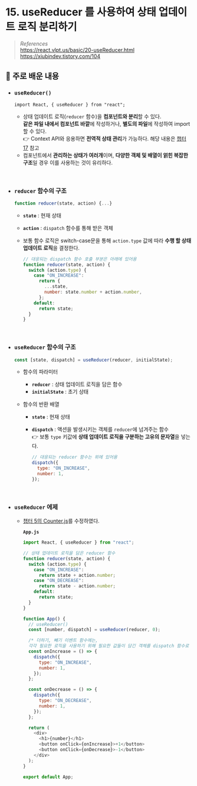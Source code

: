 # 15. useReducer 를 사용하여 상태 업데이트 로직 분리하기

> _References_ <br> https://react.vlpt.us/basic/20-useReducer.html <br> https://xiubindev.tistory.com/104

## 📕 주로 배운 내용

- ### `useReducer()`
  ```
  import React, { useReducer } from "react";
  ```
  - 상태 업데이트 로직(`reducer` 함수)을 **컴포넌트와 분리**할 수 있다. <br> **같은 파일 내에서 컴포넌트 바깥**에 작성하거나, **별도의 파일**에 작성하여 import 할 수 있다. <br> 👉 Context API와 응용하면 **전역적 상태 관리**가 가능하다. 해당 내용은 <a href="https://github.com/uncyclocity/study_react/tree/main/summary/cp17">챕터 17</a> 참고
  - 컴포넌트에서 **관리하는 상태가 여러개**이며, **다양한 객체 및 배열이 얽힌 복잡한 구조**일 경우 이를 사용하는 것이 유리하다.

<br>

- ### `reducer` 함수의 구조

  ```javascript
  function reducer(state, action) {...}
  ```

  - **`state`** : 현재 상태
  - **`action`** : `dispatch` 함수를 통해 받은 객체
  - 보통 함수 로직은 switch-case문을 통해 `action.type` 값에 따라 **수행 할 상태 업데이트 로직**을 결정한다.

    ```javascript
    // 대응되는 dispatch 함수 호출 부분은 아래에 있어용
    function reducer(state, action) {
      switch (action.type) {
        case "ON_INCREASE":
          return {
            ...state,
            number: state.number + action.number,
          };
        default:
          return state;
      }
    }
    ```

<br>

- ### `useReducer` 함수의 구조

  ```javascript
  const [state, dispatch] = useReducer(reducer, initialState);
  ```

  - 함수의 파라미터

    - **`reducer`** : 상태 업데이트 로직을 담은 함수
    - **`initialState`** : 초기 상태

  - 함수의 반환 배열

    - **`state`** : 현재 상태
    - **`dispatch`** : 액션을 발생시키는 객체를 `reducer`에 넘겨주는 함수 <br> 👉 보통 `type` 키값에 **상태 업데이트 로직을 구분하는 고유의 문자열**을 넣는다.

      ```javascript
      // 대응되는 reducer 함수는 위에 있어용
      dispatch({
        type: "ON_INCREASE",
        number: 1,
      });
      ```

<br>

- ### `useReducer` 에제

  - <a href="https://github.com/uncyclocity/study_react/tree/main/summary/cp5/src/components/Counter.js">챕터 5의 Counter.js</a>를 수정하였다.

    **`App.js`**

    ```javascript
    import React, { useReducer } from "react";

    // 상태 업데이트 로직을 담은 reducer 함수
    function reducer(state, action) {
      switch (action.type) {
        case "ON_INCREASE":
          return state + action.number;
        case "ON_DECREASE":
          return state - action.number;
        default:
          return state;
      }
    }

    function App() {
      // useReducer()
      const [number, dispatch] = useReducer(reducer, 0);

      /* 더하기, 빼기 이벤트 함수에는,
      각각 필요한 로직을 사용하기 위해 필요한 값들이 담긴 객체를 dispatch 함수로 넘겨주었다. */
      const onIncrease = () => {
        dispatch({
          type: "ON_INCREASE",
          number: 1,
        });
      };

      const onDecrease = () => {
        dispatch({
          type: "ON_DECREASE",
          number: 1,
        });
      };

      return (
        <div>
          <h1>{number}</h1>
          <button onClick={onIncrease}>+1</button>
          <button onClick={onDecrease}>-1</button>
        </div>
      );
    }

    export default App;
    ```
